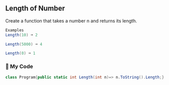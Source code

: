 ## Length of Number

Create a function that takes a number n and returns its length.
```c#
Examples
Length(10) ➞ 2

Length(5000) ➞ 4

Length(0) ➞ 1
```
### 📏 My Code
```c#
class Program{public static int Length(int n)=> n.ToString().Length;}
```
